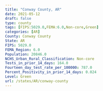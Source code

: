 ```yaml
---
title: "Conway County, AR"
date: 2021-05-12
draft: false
type: county
tags: [FIPS:5029.0,FEMA:6.0,Non-core,Green]
categories: [AR]
County: Conway County
State: AR
FIPS: 5029.0
FEMA_Region: 6.0
Population: 20846.0
NCHS_Urban_Rural_Classification: Non-core
Tests_in_prior_14_days: 164.0
Fourteen_day_test_rate_per_100000: 787.0
Percent_Positivity_in_prior_14_days: 0.024
Level: Green
url: /states/AR/conway-county
---
```



